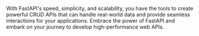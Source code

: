 With FastAPI's speed, simplicity, and scalability, you have the tools to create powerful CRUD APIs that can handle real-world data and provide seamless interactions for your applications. Embrace the power of FastAPI and embark on your journey to develop high-performance web APIs.
